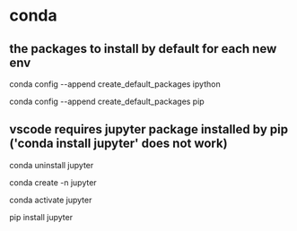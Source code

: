 # conda

## the packages to install by default for each new env 
  conda config --append create_default_packages  ipython
  
  conda config --append create_default_packages  pip

## vscode requires jupyter package installed by pip ('conda install jupyter' does not work)
  conda uninstall jupyter
  
  conda create -n jupyter
  
  conda activate jupyter
  
  pip install jupyter

